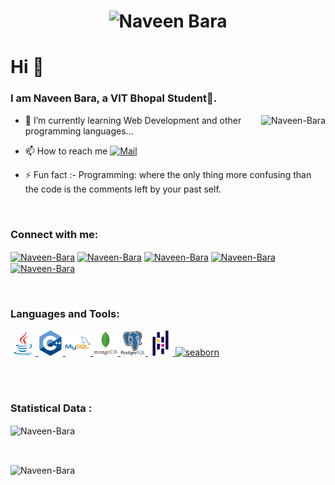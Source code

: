 <h1 align="center">
  <img src="https://avatars.githubusercontent.com/u/107382587?v=4" alt="Naveen Bara" />
</h1>
<h1>Hi 👋</h1>
<h3>I am Naveen Bara, a VIT Bhopal Student🌟.</h3>

<p><img align="right" src="https://github.com/Adam-pw/Adam-pw/blob/main/animation_500_kxa883sd.gif" alt="Naveen-Bara" /></p>

- 🌱 I’m currently learning Web Development and other programming languages...

- 📫 How to reach me [![Mail](https://img.shields.io/badge/email-EA4335?style=for-the-badge&logo=Gmail&logoColor=white)](mailto:nav.bara@gmail.com)

- ⚡ Fun fact :- Programming: where the only thing more confusing than the code is the comments left by your past self.

<br>

<h3 align="left">Connect with me:</h3>
<p align="left">
  <a href="https://www.linkedin.com/in/naveen-bara/" target="blank"><img align="center"
      src="https://raw.githubusercontent.com/rahuldkjain/github-profile-readme-generator/master/src/images/icons/Social/linked-in-alt.svg"
      alt="Naveen-Bara" height="30" width="40" /></a>
  <a href="https://www.instagram.com/lifeisrhythmic/" target="blank"><img align="center"
      src="https://raw.githubusercontent.com/rahuldkjain/github-profile-readme-generator/master/src/images/icons/Social/instagram.svg"
      alt="Naveen-Bara" height="30" width="40" /></a>
  <a href="https://www.hackerrank.com/Naveen-Bara" target="blank"><img align="center"
      src="https://raw.githubusercontent.com/rahuldkjain/github-profile-readme-generator/master/src/images/icons/Social/hackerrank.svg"
      alt="Naveen-Bara" height="30" width="40" /></a>
  <a href="https://www.leetcode.com/Naveen-Bara" target="blank"><img align="center" src="https://raw.githubusercontent.com/rahuldkjain/github-profile-readme-generator/master/src/images/icons/Social/leet-code.svg" alt="Naveen-Bara" height="30" width="40" /></a>
  <a href="https://auth.geeksforgeeks.org/user/Naveen-Bara" target="blank"><img align="center" src="https://raw.githubusercontent.com/rahuldkjain/github-profile-readme-generator/master/src/images/icons/Social/geeks-for-geeks.svg" alt="Naveen-Bara" height="30" width="40" /></a>
</p>

<br>

<h3 align="left">Languages and Tools:</h3>
<p align="left">
    <a href="https://www.java.com" target="_blank" rel="noreferrer"> <img
      src="https://raw.githubusercontent.com/devicons/devicon/master/icons/java/java-original.svg" alt="java" width="40"
      height="40" /> </a>
    <a href="https://www.w3schools.com/cpp/" target="_blank" rel="noreferrer"> <img
      src="https://raw.githubusercontent.com/devicons/devicon/master/icons/cplusplus/cplusplus-original.svg"
      alt="cplusplus" width="40" height="40"/> </a>
    <a href="https://www.mysql.com/" target="_blank" rel="noreferrer"> <img
      src="https://raw.githubusercontent.com/devicons/devicon/master/icons/mysql/mysql-original-wordmark.svg"
      alt="mysql" width="40" height="40" /> </a>
  <a href="https://www.mongodb.com/" target="_blank" rel="noreferrer"> <img src="https://raw.githubusercontent.com/devicons/devicon/master/icons/mongodb/mongodb-original-wordmark.svg" alt="mongodb" width="40" height="40"/> </a>
  <a href="https://www.postgresql.org" target="_blank" rel="noreferrer"> <img src="https://raw.githubusercontent.com/devicons/devicon/master/icons/postgresql/postgresql-original-wordmark.svg" alt="postgresql" width="40" height="40"/> </a>
    <a href="https://pandas.pydata.org/" target="_blank" rel="noreferrer">
    <img
      src="https://raw.githubusercontent.com/devicons/devicon/2ae2a900d2f041da66e950e4d48052658d850630/icons/pandas/pandas-original.svg"
      alt="pandas" width="40" height="40" /> </a>
  <a href="https://seaborn.pydata.org/" target="_blank" rel="noreferrer"> <img src="https://seaborn.pydata.org/_images/logo-mark-lightbg.svg" alt="seaborn" width="40" height="40"/> </a> </p>
    
<br>
<br>
<h3>Statistical Data :</h3>
<p><img align="center" src="https://github-readme-stats.vercel.app/api?username=Naveen-Bara&show_icons=true&locale=en&bg_color=0d1117&text_color=ffffff&repo=convoychat"
    alt="Naveen-Bara" /></p>
<br>
<p><img align="center" src="https://github-readme-streak-stats.herokuapp.com/?user=Naveen-Bara&theme=dark&background=0d1117&date_format=M%20j%5B%2C%20Y%5D" alt="Naveen-Bara" /></p>
<br>

   
